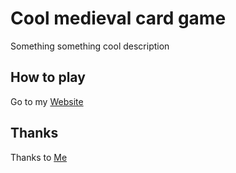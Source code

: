 # Cool medieval card game

Something something cool description

## How to play

Go to my [Website](https://example.com)


## Thanks

Thanks to [Me](https://github.com/slaskepott)